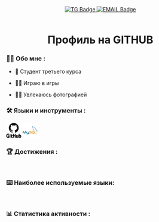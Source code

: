 <div id="badges" align ="center">
  <a href= "https://t.me/MrSck3r">
    <img src = "https://img.shields.io/badge/TG-blue?style=for-the-badge&logo=TG&logoColor=White" alt="TG Badge"/>
  </a>

  <a href= "https://mail.google.com/mail/u/0/?tab=rm&ogbl#inbox">
    <img src = "https://img.shields.io/badge/EMAIL-red?style=for-the-badge&logo=Gmail&logoColor=white" alt="EMAIL Badge"/>
  </a>
</div>

<div id="viewprof" align="center" >
  <img src="https://komarev.com/ghpvc/?username=CaptainCat1337&style=flat-square&color=blue" alt=""/>
</div>

<div id="heythere" align="center">
<h1> Профиль на GITHUB </h1>
</h1>
</div>

### 👩‍💻 Обо мне :

- 🧠 Студент третьего курса

- 🧙‍♀️ Играю в игры

- 🏌️‍♀️ Увлекаюсь фотографией

### 🛠️ Языки и инструменты :

<div>
  <img src="https://github.com/devicons/devicon/blob/master/icons/github/github-original-wordmark.svg?short_path=33ebf4f" width="40" height="40"/>
  <img src="https://github.com/devicons/devicon/blob/master/icons/mysql/mysql-original-wordmark.svg" width="40" height="40"/>
</div>

### 🏆 Достижения :

<div>
  <img src="https://github-profile-trophy.vercel.app/?username=CaptainCat1337" alt=""/>
</div>

### ⌨️ Наиболее используемые языки:

<div>
  <img src="https://github-readme-stats.vercel.app/api/top-langs/?username=CaptainCat1337" alt=""/>
</div>

### 📊 Статистика активности :
<div>
  <img src="https://github.com/Ashutosh00710/github-readme-activity-graph/raw/master/?username=CaptainCat1337&theme=tokyo-night" alt=""/>
</div>


